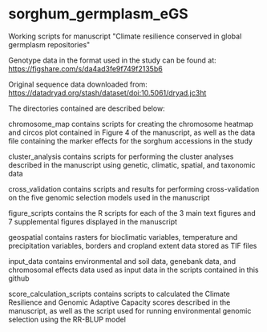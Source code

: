 # sorghum_germplasm_eGS
Working scripts for manuscript "Climate resilience conserved in global germplasm repositories"

Genotype data in the format used in the study can be found at:
https://figshare.com/s/da4ad3fe9f749f2135b6

Original sequence data downloaded from:
https://datadryad.org/stash/dataset/doi:10.5061/dryad.jc3ht

The directories contained are described below:

chromosome_map contains scripts for creating the chromosome heatmap and circos plot contained in Figure 4 of the manuscript, as well as the data file containing the marker effects for the sorghum accessions in the study

cluster_analysis contains scripts for performing the cluster analyses described in the manuscript using genetic, climatic, spatial, and taxonomic data

cross_validation contains scripts and results for performing cross-validation on the five genomic selection models used in the manuscript

figure_scripts contains the R scripts for each of the 3 main text figures and 7 supplemental figures displayed in the manuscript

geospatial contains rasters for bioclimatic variables, temperature and precipitation variables, borders and cropland extent data stored as TIF files

input_data contains environmental and soil data, genebank data, and chromosomal effects data used as input data in the scripts contained in this github

score_calculation_scripts contains scripts to calculated the Climate Resilience and Genomic Adaptive Capacity scores described in the manuscript, as well as the script used for running environmental genomic selection using the RR-BLUP model
